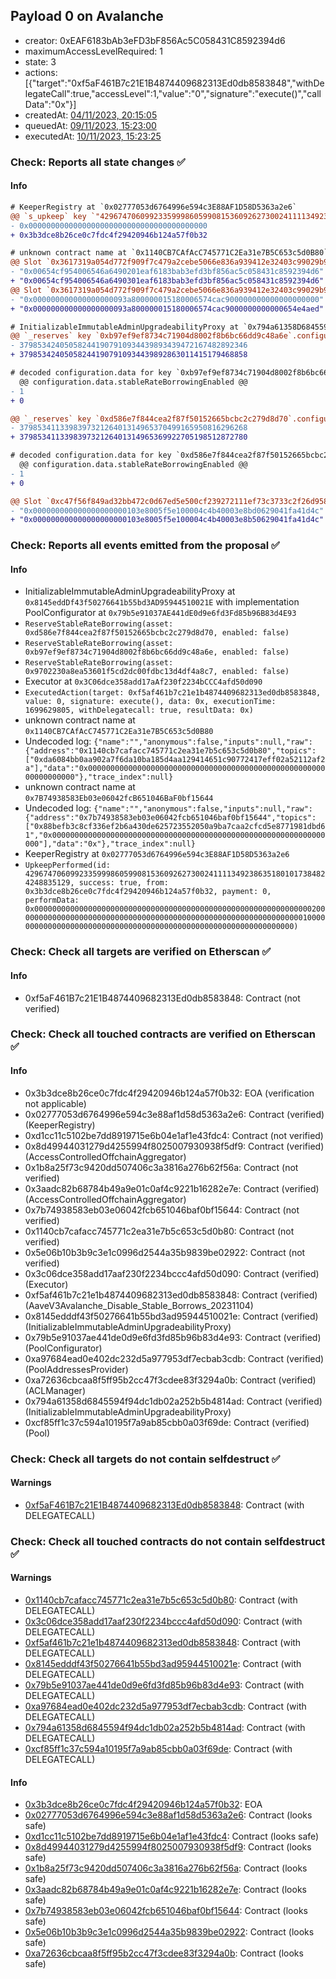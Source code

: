 ## Payload 0 on Avalanche

- creator: 0xEAF6183bAb3eFD3bF856Ac5C058431C8592394d6
- maximumAccessLevelRequired: 1
- state: 3
- actions: [{"target":"0xf5aF461B7c21E1B4874409682313Ed0db8583848","withDelegateCall":true,"accessLevel":1,"value":"0","signature":"execute()","callData":"0x"}]
- createdAt: [04/11/2023, 20:15:05](https://snowtrace.io/tx/0x9c45953dd4edea3ce7ff0c1cb4467d408651ea47c15b2bc38bf638f8ea6421ef)
- queuedAt: [09/11/2023, 15:23:00](https://snowtrace.io/tx/0xc7c748ed66853dfb773c4b594a997c5dd4d4142f3cc171af6e19d9b64d0378d7)
- executedAt: [10/11/2023, 15:23:25](https://snowtrace.io/tx/0x1f055465b44fecfb0e7f0e15cc3abbbbbf610b434b1236e0dcab895c78674905)

### Check: Reports all state changes :white_check_mark:

#### Info


```diff
# KeeperRegistry at `0x02777053d6764996e594c3E88AF1D58D5363a2e6`
@@ `s_upkeep` key `"42967470609923359998605990815360926273002411113492386351801017384824248835129"`.lastKeeper @@
- 0x0000000000000000000000000000000000000000
+ 0x3b3dce8b26ce0c7fdc4f29420946b124a57f0b32

```

```diff
# unknown contract name at `0x1140CB7CAfAcC745771C2Ea31e7B5C653c5d0B80`
@@ Slot `0x3617319a054d772f909f7c479a2cebe5066e836a939412e32403c99029b92eff` @@
- "0x00654cf954006546a6490201eaf6183bab3efd3bf856ac5c058431c8592394d6"
+ "0x00654cf954006546a6490301eaf6183bab3efd3bf856ac5c058431c8592394d6"
@@ Slot `0x3617319a054d772f909f7c479a2cebe5066e836a939412e32403c99029b92f00` @@
- "0x000000000000000000093a800000015180006574cac900000000000000000000"
+ "0x000000000000000000093a800000015180006574cac9000000000000654e4aed"
```

```diff
# InitializableImmutableAdminUpgradeabilityProxy at `0x794a61358D6845594F94dc1DB02A252b5b4814aD` with implementation Pool at `0xCf85FF1c37c594a10195F7A9Ab85CBb0a03f69dE`
@@ `_reserves` key `0xb97ef9ef8734c71904d8002f8b6bc66dd9c48a6e`.configuration.data @@
- 379853424050582441907910934439893439472167482892346
+ 379853424050582441907910934439892863011415179468858

# decoded configuration.data for key `0xb97ef9ef8734c71904d8002f8b6bc66dd9c48a6e` (symbol: USDC)
  @@ configuration.data.stableRateBorrowingEnabled @@
- 1
+ 0

@@ `_reserves` key `0xd586e7f844cea2f87f50152665bcbc2c279d8d70`.configuration.data @@
- 379853411339839732126401314965370499165950816296268
+ 379853411339839732126401314965369922705198512872780

# decoded configuration.data for key `0xd586e7f844cea2f87f50152665bcbc2c279d8d70` (symbol: DAI.e)
  @@ configuration.data.stableRateBorrowingEnabled @@
- 1
+ 0

@@ Slot `0xc47f56f849ad32bb472c0d67ed5e500cf239272111ef73c3733c2f26d95801d0` @@
- "0x000000000000000000000103e8005f5e100004c4b40003e8bd0629041fa41d4c"
+ "0x000000000000000000000103e8005f5e100004c4b40003e8b50629041fa41d4c"
```


### Check: Reports all events emitted from the proposal :white_check_mark:

#### Info

- InitializableImmutableAdminUpgradeabilityProxy at `0x8145eddDf43f50276641b55bd3AD95944510021E` with implementation PoolConfigurator at `0x79b5e91037AE441dE0d9e6fd3Fd85b96B83d4E93`
- `ReserveStableRateBorrowing(asset: 0xd586e7f844cea2f87f50152665bcbc2c279d8d70, enabled: false)`
- `ReserveStableRateBorrowing(asset: 0xb97ef9ef8734c71904d8002f8b6bc66dd9c48a6e, enabled: false)`
- `ReserveStableRateBorrowing(asset: 0x9702230a8ea53601f5cd2dc00fdbc13d4df4a8c7, enabled: false)`
- Executor at `0x3C06dce358add17aAf230f2234bCCC4afd50d090`
- `ExecutedAction(target: 0xf5af461b7c21e1b4874409682313ed0db8583848, value: 0, signature: execute(), data: 0x, executionTime: 1699629805, withDelegatecall: true, resultData: 0x)`
- unknown contract name at `0x1140CB7CAfAcC745771C2Ea31e7B5C653c5d0B80`
- Undecoded log: `{"name":"","anonymous":false,"inputs":null,"raw":{"address":"0x1140cb7cafacc745771c2ea31e7b5c653c5d0b80","topics":["0xda6084bb0aa902a7f6da10ba185d4aa129414651c90772417eff02a52112af2a"],"data":"0x0000000000000000000000000000000000000000000000000000000000000000"},"trace_index":null}`
- unknown contract name at `0x7B74938583Eb03e06042fcB651046BaF0bf15644`
- Undecoded log: `{"name":"","anonymous":false,"inputs":null,"raw":{"address":"0x7b74938583eb03e06042fcb651046baf0bf15644","topics":["0x88befb3c8cf336ef2b6a430de625723552050a9ba7caa2cfcd5e8771981dbd61","0x0000000000000000000000000000000000000000000000000000000000000000"],"data":"0x"},"trace_index":null}`
- KeeperRegistry at `0x02777053d6764996e594c3E88AF1D58D5363a2e6`
- `UpkeepPerformed(id: 42967470609923359998605990815360926273002411113492386351801017384824248835129, success: true, from: 0x3b3dce8b26ce0c7fdc4f29420946b124a57f0b32, payment: 0, performData: 0x000000000000000000000000000000000000000000000000000000000000002000000000000000000000000000000000000000000000000000000000000000010000000000000000000000000000000000000000000000000000000000000000)`

### Check: Check all targets are verified on Etherscan :white_check_mark:

#### Info

- 0xf5aF461B7c21E1B4874409682313Ed0db8583848: Contract (not verified)

### Check: Check all touched contracts are verified on Etherscan :white_check_mark:

#### Info

- 0x3b3dce8b26ce0c7fdc4f29420946b124a57f0b32: EOA (verification not applicable)
- 0x02777053d6764996e594c3e88af1d58d5363a2e6: Contract (verified) (KeeperRegistry)
- 0xd1cc11c5102be7dd8919715e6b04e1af1e43fdc4: Contract (not verified)
- 0x8d49944031279d4255994f8025007930938f5df9: Contract (verified) (AccessControlledOffchainAggregator)
- 0x1b8a25f73c9420dd507406c3a3816a276b62f56a: Contract (not verified)
- 0x3aadc82b68784b49a9e01c0af4c9221b16282e7e: Contract (verified) (AccessControlledOffchainAggregator)
- 0x7b74938583eb03e06042fcb651046baf0bf15644: Contract (not verified)
- 0x1140cb7cafacc745771c2ea31e7b5c653c5d0b80: Contract (not verified)
- 0x5e06b10b3b9c3e1c0996d2544a35b9839be02922: Contract (not verified)
- 0x3c06dce358add17aaf230f2234bccc4afd50d090: Contract (verified) (Executor)
- 0xf5af461b7c21e1b4874409682313ed0db8583848: Contract (verified) (AaveV3Avalanche_Disable_Stable_Borrows_20231104)
- 0x8145edddf43f50276641b55bd3ad95944510021e: Contract (verified) (InitializableImmutableAdminUpgradeabilityProxy)
- 0x79b5e91037ae441de0d9e6fd3fd85b96b83d4e93: Contract (verified) (PoolConfigurator)
- 0xa97684ead0e402dc232d5a977953df7ecbab3cdb: Contract (verified) (PoolAddressesProvider)
- 0xa72636cbcaa8f5ff95b2cc47f3cdee83f3294a0b: Contract (verified) (ACLManager)
- 0x794a61358d6845594f94dc1db02a252b5b4814ad: Contract (verified) (InitializableImmutableAdminUpgradeabilityProxy)
- 0xcf85ff1c37c594a10195f7a9ab85cbb0a03f69de: Contract (verified) (Pool)

### Check: Check all targets do not contain selfdestruct :white_check_mark:

#### Warnings

- [0xf5aF461B7c21E1B4874409682313Ed0db8583848](https://snowtrace.io/address/0xf5aF461B7c21E1B4874409682313Ed0db8583848): Contract (with DELEGATECALL)

### Check: Check all touched contracts do not contain selfdestruct :white_check_mark:

#### Warnings

- [0x1140cb7cafacc745771c2ea31e7b5c653c5d0b80](https://snowtrace.io/address/0x1140cb7cafacc745771c2ea31e7b5c653c5d0b80): Contract (with DELEGATECALL)
- [0x3c06dce358add17aaf230f2234bccc4afd50d090](https://snowtrace.io/address/0x3c06dce358add17aaf230f2234bccc4afd50d090): Contract (with DELEGATECALL)
- [0xf5af461b7c21e1b4874409682313ed0db8583848](https://snowtrace.io/address/0xf5af461b7c21e1b4874409682313ed0db8583848): Contract (with DELEGATECALL)
- [0x8145edddf43f50276641b55bd3ad95944510021e](https://snowtrace.io/address/0x8145edddf43f50276641b55bd3ad95944510021e): Contract (with DELEGATECALL)
- [0x79b5e91037ae441de0d9e6fd3fd85b96b83d4e93](https://snowtrace.io/address/0x79b5e91037ae441de0d9e6fd3fd85b96b83d4e93): Contract (with DELEGATECALL)
- [0xa97684ead0e402dc232d5a977953df7ecbab3cdb](https://snowtrace.io/address/0xa97684ead0e402dc232d5a977953df7ecbab3cdb): Contract (with DELEGATECALL)
- [0x794a61358d6845594f94dc1db02a252b5b4814ad](https://snowtrace.io/address/0x794a61358d6845594f94dc1db02a252b5b4814ad): Contract (with DELEGATECALL)
- [0xcf85ff1c37c594a10195f7a9ab85cbb0a03f69de](https://snowtrace.io/address/0xcf85ff1c37c594a10195f7a9ab85cbb0a03f69de): Contract (with DELEGATECALL)

#### Info

- [0x3b3dce8b26ce0c7fdc4f29420946b124a57f0b32](https://snowtrace.io/address/0x3b3dce8b26ce0c7fdc4f29420946b124a57f0b32): EOA
- [0x02777053d6764996e594c3e88af1d58d5363a2e6](https://snowtrace.io/address/0x02777053d6764996e594c3e88af1d58d5363a2e6): Contract (looks safe)
- [0xd1cc11c5102be7dd8919715e6b04e1af1e43fdc4](https://snowtrace.io/address/0xd1cc11c5102be7dd8919715e6b04e1af1e43fdc4): Contract (looks safe)
- [0x8d49944031279d4255994f8025007930938f5df9](https://snowtrace.io/address/0x8d49944031279d4255994f8025007930938f5df9): Contract (looks safe)
- [0x1b8a25f73c9420dd507406c3a3816a276b62f56a](https://snowtrace.io/address/0x1b8a25f73c9420dd507406c3a3816a276b62f56a): Contract (looks safe)
- [0x3aadc82b68784b49a9e01c0af4c9221b16282e7e](https://snowtrace.io/address/0x3aadc82b68784b49a9e01c0af4c9221b16282e7e): Contract (looks safe)
- [0x7b74938583eb03e06042fcb651046baf0bf15644](https://snowtrace.io/address/0x7b74938583eb03e06042fcb651046baf0bf15644): Contract (looks safe)
- [0x5e06b10b3b9c3e1c0996d2544a35b9839be02922](https://snowtrace.io/address/0x5e06b10b3b9c3e1c0996d2544a35b9839be02922): Contract (looks safe)
- [0xa72636cbcaa8f5ff95b2cc47f3cdee83f3294a0b](https://snowtrace.io/address/0xa72636cbcaa8f5ff95b2cc47f3cdee83f3294a0b): Contract (looks safe)

